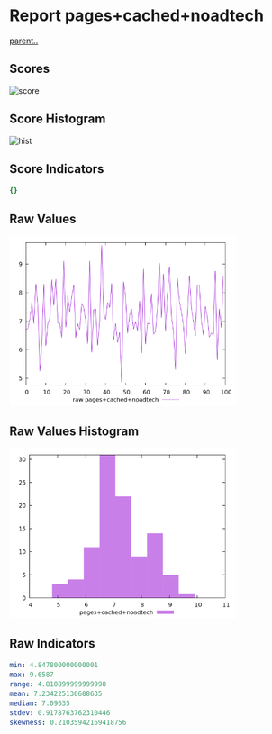 # Report pages+cached+noadtech

[parent..](./..)  


## Scores

![score](./score.png)  

## Score Histogram

![hist](./hist.png)  

## Score Indicators

```yaml
{}

```

## Raw Values

![raw](./raw.png)  

## Raw Values Histogram

![raw hist](./raw_hist.png)  

## Raw Indicators

```yaml
min: 4.847800000000001
max: 9.6587
range: 4.810899999999998
mean: 7.234225130688635
median: 7.09635
stdev: 0.9178763762310446
skewness: 0.21035942169418756

```

<style>
  img {
    max-width: 80%;
  }
</style>
      
